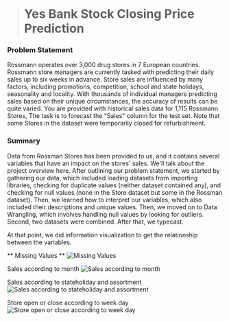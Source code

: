 > # Yes Bank Stock Closing Price Prediction
### Problem Statement
Rossmann operates over 3,000 drug stores in 7 European countries. Rossmann store managers are currently tasked with predicting their daily sales up to six weeks in advance. Store sales are influenced by many factors, including promotions, competition, school and state holidays, seasonality and locality. With thousands of individual managers predicting sales based on their unique circumstances, the accuracy of results can be quite varied. You are provided with historical sales data for 1,115 Rossmann Stores, The task is to forecast the "Sales" column for the test set. Note that some Stores in the dataset were temporarily closed for refurbishment.

### Summary
Data from Rossman Stores has been provided to us, and it contains several variables that have an impact on the stores' sales. We'll talk about the project overview here.
After outlining our problem statement, we started by gathering our data, which included loading datasets from importing libraries, checking for duplicate values (neither dataset contained any), and checking for null values (none in the Store dataset but some in the Rossman dataset). Then, we learned how to interpret our variables, which also included their descriptions and unique values. Then, we moved on to Data Wrangling, which involves handling null values by looking for outliers. Second, two datasets were combined. After that, we typecast.

At that point, we did information visualization to get the relationship between the variables.

** Missing Values **
![Missing Values](https://github.com/deepakkush02/Yes-Bank-Stock-Closing-Price-Prediction/blob/main/Missing%20Values%20.png)

Sales according to month
![Sales according to month](https://github.com/deepakkush02/Yes-Bank-Stock-Closing-Price-Prediction/blob/main/Sales%20According%20To%20Month.png)

Sales according to stateholiday and assortment
![Sales according to stateholiday and assortment](https://github.com/deepakkush02/Yes-Bank-Stock-Closing-Price-Prediction/blob/main/Sales%20according%20to%20stateholiday%20and%20assortment.png)

Store open or close according to week day
![Store open or close according to week day](https://github.com/deepakkush02/Yes-Bank-Stock-Closing-Price-Prediction/blob/main/Store%20open%20or%20close%20according%20to%20week%20day.png)
